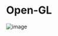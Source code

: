 # Open-GL
![image](https://github.com/Javilejoo/Open-GL/assets/83861800/227fa3b0-171f-4f5a-8c0b-fcc5c7b73404)
